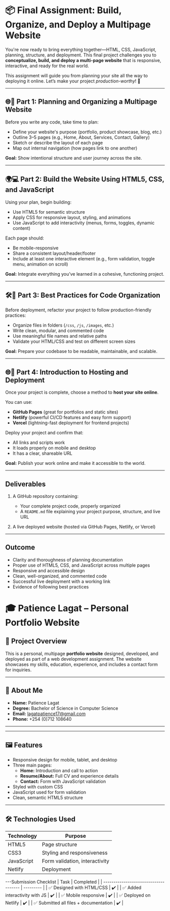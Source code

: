 # 📦 Final Assignment: Build, Organize, and Deploy a Multipage Website

You're now ready to bring everything together—HTML, CSS, JavaScript, planning, structure, and deployment. This final project challenges you to **conceptualize, build, and deploy a multi-page website** that is responsive, interactive, and ready for the real world.

This assignment will guide you from planning your site all the way to deploying it online. Let’s make your project *production-worthy*! 🚀

---

## 🌐🎯 Part 1: Planning and Organizing a Multipage Website

Before you write any code, take time to plan:

* Define your website's purpose (portfolio, product showcase, blog, etc.)
* Outline 3–5 pages (e.g., Home, About, Services, Contact, Gallery)
* Sketch or describe the layout of each page
* Map out internal navigation (how pages link to one another)

**Goal:** Show intentional structure and user journey across the site.

---

## 🌍💻 Part 2: Build the Website Using HTML5, CSS, and JavaScript

Using your plan, begin building:

* Use HTML5 for semantic structure
* Apply CSS for responsive layout, styling, and animations
* Use JavaScript to add interactivity (menus, forms, toggles, dynamic content)

Each page should:

* Be mobile-responsive
* Share a consistent layout/header/footer
* Include at least one interactive element (e.g., form validation, toggle menu, animation on scroll)

**Goal:** Integrate everything you’ve learned in a cohesive, functioning project.

---

## 🛠️🚀 Part 3: Best Practices for Code Organization

Before deployment, refactor your project to follow production-friendly practices:

* Organize files in folders (`/css`, `/js`, `/images`, etc.)
* Write clean, modular, and commented code
* Use meaningful file names and relative paths
* Validate your HTML/CSS and test on different screen sizes

**Goal:** Prepare your codebase to be readable, maintainable, and scalable.

---

## 🌐🚀 Part 4: Introduction to Hosting and Deployment

Once your project is complete, choose a method to **host your site online**.

You can use:

* **GitHub Pages** (great for portfolios and static sites)
* **Netlify** (powerful CI/CD features and easy form support)
* **Vercel** (lightning-fast deployment for frontend projects)

Deploy your project and confirm that:

* All links and scripts work
* It loads properly on mobile and desktop
* It has a clear, shareable URL

**Goal:** Publish your work online and make it accessible to the world.

---

## Deliverables

1. A GitHub repository containing:

   * Your complete project code, properly organized
   * A `README.md` file explaining your project purpose, structure, and live URL
2. A live deployed website (hosted via GitHub Pages, Netlify, or Vercel)

---

## Outcome

* Clarity and thoroughness of planning documentation
* Proper use of HTML5, CSS, and JavaScript across multiple pages
* Responsive and accessible design
* Clean, well-organized, and commented code
* Successful live deployment with a working link
* Evidence of following best practices

# 🎓 Patience Lagat – Personal Portfolio Website

## 📌 Project Overview

This is a personal, multipage **portfolio website** designed, developed, and deployed as part of a web development assignment. The website showcases my skills, education, experience, and includes a contact form for inquiries.

---

## 🧑 About Me

- **Name:** Patience Lagat  
- **Degree:** Bachelor of Science in Computer Science  
- **Email:** lagatpatience17@gmail.com  
- **Phone:** +254 (0)712 108640

---

---

## 🖼️ Features

- Responsive design for mobile, tablet, and desktop
- Three main pages:
  - **Home:** Introduction and call to action
  - **Resume/About:** Full CV and experience details
  - **Contact:** Form with JavaScript validation
- Styled with custom CSS
- JavaScript used for form validation
- Clean, semantic HTML5 structure

---

## 🛠️ Technologies Used

| Technology  | Purpose                     |
|-------------|-----------------------------|
| HTML5       | Page structure              |
| CSS3        | Styling and responsiveness  |
| JavaScript  | Form validation, interactivity |
| Netlify     | Deployment                  |

---Submission Checklist
| Task                                  | Completed |
| ------------------------------------- | --------- |
| ✅ Designed with HTML/CSS              | ✔️        |
| ✅ Added interactivity with JS         | ✔️        |
| ✅ Mobile responsive                   | ✔️        |
| ✅ Deployed on Netlify                 | ✔️        |
| ✅ Submitted all files + documentation | ✔️        |

